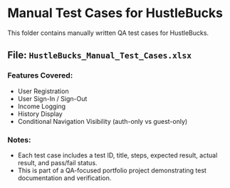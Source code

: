 # Manual Test Cases for HustleBucks

This folder contains manually written QA test cases for HustleBucks.

## File: `HustleBucks_Manual_Test_Cases.xlsx`

### Features Covered:
- User Registration
- User Sign-In / Sign-Out
- Income Logging
- History Display
- Conditional Navigation Visibility (auth-only vs guest-only)

### Notes:
- Each test case includes a test ID, title, steps, expected result, actual result, and pass/fail status.
- This is part of a QA-focused portfolio project demonstrating test documentation and verification.